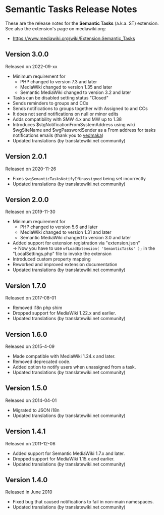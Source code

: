 # Semantic Tasks Release Notes

These are the release notes for the **Semantic Tasks** (a.k.a. ST) extension. See also
the extension's page on mediawiki.org:

* https://www.mediawiki.org/wiki/Extension:Semantic_Tasks

## Version 3.0.0

Released on 2022-09-xx

* Minimum requirement for
  * PHP changed to version 7.3 and later
  * MediaWiki changed to version 1.35 and later
  * Semantic MediaWiki changed to version 3.2 and later
* Tasks can be disabled setting status "Closed"
* Sends reminders to groups and CCs
* Sends notifications to groups together with Assigned to and CCs
* It does not send notifications on null or minor edits
* Adds compatibility with SMW 4.x and MW up to 1.38
* Introduces $stgNotificationFromSystemAddress using wiki $wgSiteName and $wgPasswordSender as a From address for tasks notifications emails (thank you to [vedmaka](https://github.com/vedmaka))
* Updated translations (by translatewiki.net community)

## Version 2.0.1

Released on 2020-11-26

* Fixes `$wgSemanticTasksNotifyIfUnassigned` being set incorrectly
* Updated translations (by translatewiki.net community)

## Version 2.0.0

Released on 2019-11-30

* Minimum requirement for
  * PHP changed to version 5.6 and later
  * MediaWiki changed to version 1.31 and later
  * Semantic MediaWiki changed to version 3.0 and later
* Added support for extension registration via "extension.json"  
  → Now you have to use `wfLoadExtension( 'SemanticTasks' );` in the "LocalSettings.php" file to invoke the extension
* Introduced custom property mapping
* Reworked and improved extension documentation
* Updated translations (by translatewiki.net community)

## Version 1.7.0

Released on 2017-08-01

* Removed I18n php shim
* Dropped support for MediaWiki 1.22.x and earlier.
* Updated translations (by translatewiki.net community)

## Version 1.6.0

Released on 2015-4-09

* Made compatible with MediaWiki 1.24.x and later.
* Removed deprecated code.
* Added option to notify users when unassigned from a task.
* Updated translations (by translatewiki.net community)

## Version 1.5.0

Released on 2014-04-01

* Migrated to JSON i18n
* Updated translations (by translatewiki.net community)

## Version 1.4.1

Released on 2011-12-06

* Added support for Semantic MediaWiki 1.7.x and later.
* Dropped support for MediaWiki 1.15.x and earlier.
* Updated translations (by translatewiki.net community)

## Version 1.4.0

Released in June 2010

* Fixed bug that caused notifications to fail in non-main namespaces.
* Updated translations (by translatewiki.net community)
